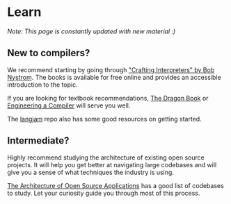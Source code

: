 # Learn

_Note: This page is constantly updated with new material :)_

## New to compilers?

We recommend starting by going through ["Crafting Interpreters" by Bob Nystrom](https://craftinginterpreters.com/). The books is available for free online and provides an accessible introduction to the topic.

If you are looking for textbook recommendations, [The Dragon Book](https://www.amazon.com/Compilers-Principles-Techniques-Tools-2nd/dp/0321486811) or [Engineering a Compiler](https://www.amazon.com/Engineering-Compiler-Keith-Cooper/dp/012088478X) will serve you well.

The [langjam](https://github.com/langjam/langjam/blob/main/resources.md) repo also has some good resources on getting started.

## Intermediate?

Highly recommend studying the architecture of existing open source projects. It will help you get better at navigating large codebases and will give you a sense of what techniques the industry is using.

[The Architecture of Open Source Applications](https://www.aosabook.org/en/index.html) has a good list of codebases to study. Let your curiosity guide you through most of this process.
